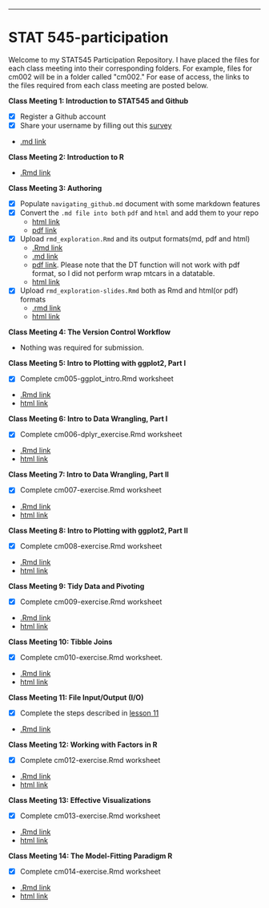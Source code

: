 ---
# STAT 545-participation

Welcome to my STAT545 Participation Repository. I have placed the files for each class meeting into their corresponding folders. For example, files for cm002 will be in a folder called "cm002." For ease of access, the links to the files required from each class meeting are posted below. 

**Class Meeting 1: Introduction to STAT545 and Github**
- [x] Register a Github account
- [x] Share your username by filling out this [survey](https://ubc.ca1.qualtrics.com/jfe/form/SV_8jKz3FaT7w5EHfT)
- [.md link](https://github.com/mksm1228/STAT545-participation/blob/master/cm001/navigating_github.md)

**Class Meeting 2: Introduction to R**
- [.Rmd link](https://github.com/mksm1228/STAT545-participation/blob/master/cm002/cm002_r_exploration.R)

**Class Meeting 3: Authoring**
- [x] Populate ```navigating_github.md``` document with some markdown features
- [x] Convert the ```.md file into both``` ```pdf```  and  ```html``` and add them to your repo
  - [html link](https://mksm1228.github.io/STAT545-participation/cm001/navigating_github.html)
  - [pdf link](https://github.com/mksm1228/STAT545-participation/blob/master/cm001/navigating_github.pdf)
- [x] Upload ```rmd_exploration.Rmd``` and its output formats(md, pdf and html)
  - [.Rmd link](https://github.com/mksm1228/STAT545-participation/blob/master/cm003/rmd_exploration_slides.Rmd)
  - [.md link](https://github.com/mksm1228/STAT545-participation/blob/master/cm003/rmd_exploration.md)
  - [pdf link](https://github.com/mksm1228/STAT545-participation/blob/master/cm003/rmd_exploration.pdf). Please note that the DT function will not work with pdf format, so I did not perform wrap mtcars in a datatable.
  - [html link](https://mksm1228.github.io/STAT545-participation/cm003/rmd_exploration.html)
- [x] Upload ```rmd_exploration-slides.Rmd``` both as Rmd and html(or pdf) formats
  - [.rmd link](https://github.com/mksm1228/STAT545-participation/blob/master/cm003/rmd_exploration_slides.Rmd)
  - [html link](https://mksm1228.github.io/STAT545-participation/cm003/rmd_exploration_slides.html#1)

**Class Meeting 4: The Version Control Workflow**
- Nothing was required for submission.

**Class Meeting 5: Intro to Plotting with ggplot2, Part I**
- [x] Complete cm005-ggplot_intro.Rmd worksheet
- [.Rmd link](https://github.com/mksm1228/STAT545-participation/blob/master/cm005/cm005-exercise.Rmd)
- [html link](https://mksm1228.github.io/STAT545-participation/cm005/cm005-exercise.html)

**Class Meeting 6: Intro to Data Wrangling, Part I**
- [x] Complete cm006-dplyr_exercise.Rmd worksheet
- [.Rmd link](https://github.com/mksm1228/STAT545-participation/blob/master/cm006/cm006-exercise.Rmd)
- [html link](https://mksm1228.github.io/STAT545-participation/cm006/cm006-exercise.html)

**Class Meeting 7: Intro to Data Wrangling, Part II**
- [x] Complete cm007-exercise.Rmd worksheet
- [.Rmd link](https://github.com/mksm1228/STAT545-participation/blob/master/cm007/cm007-exercise.Rmd)
- [html link](https://mksm1228.github.io/STAT545-participation/cm007/cm007-exercise.html)

**Class Meeting 8: Intro to Plotting with ggplot2, Part II**
- [x] Complete cm008-exercise.Rmd worksheet
- [.Rmd link](https://github.com/mksm1228/STAT545-participation/blob/master/cm008/cm008-exercise.Rmd)
- [html link](https://mksm1228.github.io/STAT545-participation/cm008/cm008-exercise)

**Class Meeting 9: Tidy Data and Pivoting**
- [x] Complete cm009-exercise.Rmd worksheet
- [.Rmd link](https://github.com/mksm1228/STAT545-participation/blob/master/cm009/cm009-exercise.Rmd)
- [html link](https://mksm1228.github.io/STAT545-participation/cm009/cm009-exercise.nb.html)

**Class Meeting 10: Tibble Joins**
- [x] Complete cm010-exercise.Rmd worksheet. 
- [.Rmd link](https://github.com/mksm1228/STAT545-participation/blob/master/cm010/cm010-exercise.Rmd)
- [html link](https://mksm1228.github.io/STAT545-participation/cm010/cm010-exercise.html)

**Class Meeting 11: File Input/Output (I/O)**
- [x] Complete the steps described in [lesson 11](https://stat545guidebook.netlify.com/file-inputoutput-io.html)
- [.Rmd link](https://github.com/mksm1228/STAT545-participation/blob/master/cm011/gapminder%20sum.Rmd)

**Class Meeting 12: Working with Factors in R**
- [x] Complete cm012-exercise.Rmd worksheet
- [.Rmd link](https://github.com/mksm1228/STAT545-participation/blob/master/cm012/cm012-exercise.Rmd)
- [html link](https://mksm1228.github.io/STAT545-participation/cm012/cm012-exercise.html)

**Class Meeting 13: Effective Visualizations**
- [x] Complete cm013-exercise.Rmd worksheet
- [.Rmd link](https://github.com/mksm1228/STAT545-participation/blob/master/cm013/cm013.Rmd)
- [html link](https://mksm1228.github.io/STAT545-participation/cm013/cm013-exercise.html)

**Class Meeting 14: The Model-Fitting Paradigm R**
- [x] Complete cm014-exercise.Rmd worksheet
- [.Rmd link](https://github.com/mksm1228/STAT545-participation/blob/master/cm014/cm014-exercise.Rmd)
- [html link](https://mksm1228.github.io/STAT545-participation/cm014/cm014-exercise)